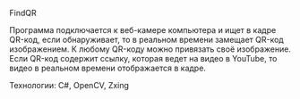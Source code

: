 FindQR

Программа подключается к веб-камере компьютера и ищет в кадре QR-код, если обнаруживает, то в реальном времени замещает QR-код изображением. К любому QR-коду можно привязать своё изображение. Если QR-код содержит ссылку, которая ведет на видео в YouTube, то видео в реальном времени отображается в кадре.

Технологии: C#, OpenCV, Zxing